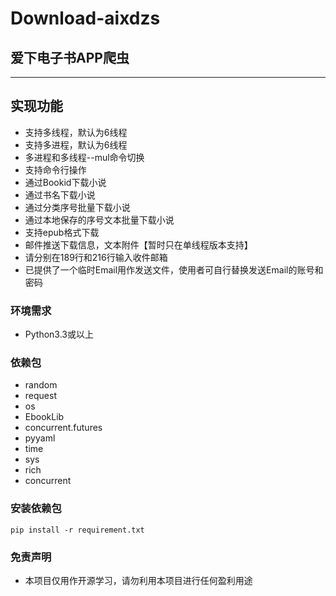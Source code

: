 # Download-aixdzs

## 爱下电子书APP爬虫

---
## 实现功能
<ul>
<li>支持多线程，默认为6线程</li>
<li>支持多进程，默认为6线程</li>
<li>多进程和多线程--mul命令切换</li>
<li>支持命令行操作</li>
<li>通过Bookid下载小说</li>
<li>通过书名下载小说</li>
<li>通过分类序号批量下载小说</li>
<li>通过本地保存的序号文本批量下载小说</li>
<li>支持epub格式下载</li>
<li>邮件推送下载信息，文本附件【暂时只在单线程版本支持】</li>
<li>请分别在189行和216行输入收件邮箱</li>
<li>已提供了一个临时Email用作发送文件，使用者可自行替换发送Email的账号和密码</li>
</ul>

### 环境需求

<ul>

<li>Python3.3或以上</li>

</ul>

### 依赖包

<ul>

<li>random</li>

<li>request</li>

<li>os</li>

<li>EbookLib</li>
  
<li>concurrent.futures</li>
  
<li>pyyaml</li>
  
<li>time</li>

<li>sys</li>

<li>rich</li>
  
<li>concurrent</li>
  
</ul>

### 安装依赖包

`pip install -r requirement.txt`

### 免责声明
<ul>
<li>本项目仅用作开源学习，请勿利用本项目进行任何盈利用途</li>
<ul>
